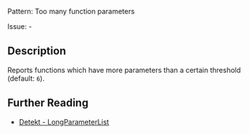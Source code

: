 Pattern: Too many function parameters

Issue: -

## Description

Reports functions which have more parameters than a certain threshold (default: `6`).

## Further Reading

* [Detekt - LongParameterList](https://detekt.dev/docs/rules/complexity/#longparameterlist)